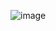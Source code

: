 ![image](https://github.com/Shoultt/Vulkan_One_Million_Vertices_And_Kokura_Castle/assets/149200119/17ad8f94-9b41-4587-a872-9945d763831c)
